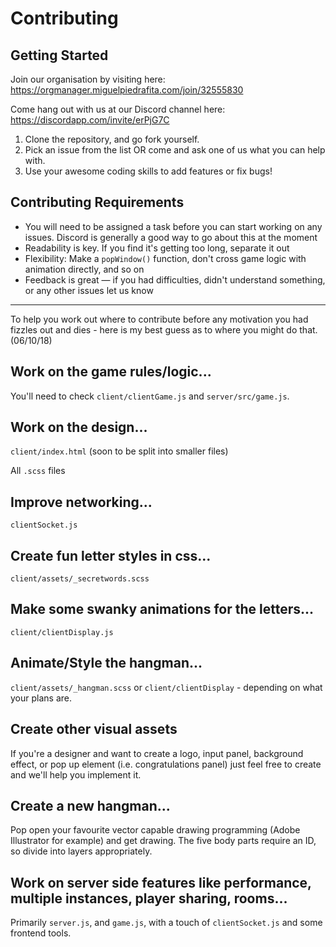 # Contributing

## Getting Started

Join our organisation by visiting here:
https://orgmanager.miguelpiedrafita.com/join/32555830

Come hang out with us at our Discord channel here:
https://discordapp.com/invite/erPjG7C

1. Clone the repository, and go fork yourself.
2. Pick an issue from the list OR come and ask one of us what you can help with.
3. Use your awesome coding skills to add features or fix bugs!

## Contributing Requirements

- You will need to be assigned a task before you can start working on any issues. Discord is generally a good way to go about this at the moment
- Readability is key. If you find it's getting too long, separate it out
- Flexibility: Make a `popWindow()` function, don't cross game logic with animation directly, and so on
- Feedback is great &mdash; if you had difficulties, didn't understand something, or any other issues let us know

---

To help you work out where to contribute before any motivation you had fizzles out and dies - here is my best guess as to where you might do that. (06/10/18)

## Work on the game rules/logic...

You'll need to check `client/clientGame.js` and `server/src/game.js`.

## Work on the design...

`client/index.html` (soon to be split into smaller files)

All `.scss` files

## Improve networking...

`clientSocket.js`

## Create fun letter styles in css...

`client/assets/_secretwords.scss`

## Make some swanky animations for the letters...

`client/clientDisplay.js`

## Animate/Style the hangman...

`client/assets/_hangman.scss` or `client/clientDisplay` - depending on what your plans are.

## Create other visual assets

If you're a designer and want to create a logo, input panel, background effect, or pop up element (i.e. congratulations panel) just feel free to create and we'll help you implement it.

## Create a new hangman...

Pop open your favourite vector capable drawing programming (Adobe Illustrator for example) and get drawing. The five body parts require an ID, so divide into layers appropriately.

## Work on server side features like performance, multiple instances, player sharing, rooms...

Primarily `server.js`, and `game.js`, with a touch of `clientSocket.js` and some frontend tools.
